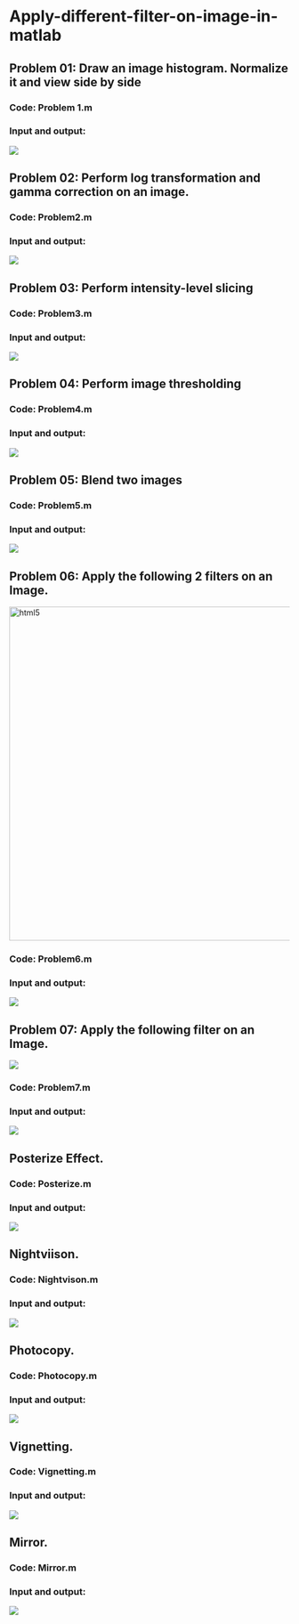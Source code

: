 # Apply-different-filter-on-image-in-matlab
## Problem 01: Draw an image histogram. Normalize it and view side by side
### Code: Problem 1.m
### Input and output: 
<img align="center" src="https://github.com/saif-ahammod/Apply-different-filter-on-image-in-matlab/blob/main/Filter%20Demo/p1.png">

## Problem 02: Perform log transformation and gamma correction on an image.
### Code: Problem2.m
### Input and output: 
<img align="center" src="https://github.com/saif-ahammod/Apply-different-filter-on-image-in-matlab/blob/main/Filter%20Demo/p2.png">

## Problem 03: Perform intensity-level slicing
### Code: Problem3.m
### Input and output: 
<img align="center" src="https://github.com/saif-ahammod/Apply-different-filter-on-image-in-matlab/blob/main/Filter%20Demo/p3.png">

## Problem 04: Perform image thresholding
### Code: Problem4.m
### Input and output: 
<img align="center" src="https://github.com/saif-ahammod/Apply-different-filter-on-image-in-matlab/blob/main/Filter%20Demo/p4.png">

## Problem 05: Blend two images
### Code: Problem5.m
### Input and output: 
<img align="center" src="https://github.com/saif-ahammod/Apply-different-filter-on-image-in-matlab/blob/main/Filter%20Demo/p5.png">

## Problem 06: Apply the following 2 filters on an Image.
<img align="center" src="https://github.com/saif-ahammod/Apply-different-filter-on-image-in-matlab/blob/main/Filter/f1.png" alt="html5" width="600"/>

### Code: Problem6.m
### Input and output: 
<img align="center" src="https://github.com/saif-ahammod/Apply-different-filter-on-image-in-matlab/blob/main/Filter%20Demo/p6.png">

## Problem 07: Apply the following filter on an Image.
<img align="center" src="https://github.com/saif-ahammod/Apply-different-filter-on-image-in-matlab/blob/main/Filter/f2.png">

### Code: Problem7.m
### Input and output: 
<img align="center" src="https://github.com/saif-ahammod/Apply-different-filter-on-image-in-matlab/blob/main/Filter%20Demo/p7.png">

## Posterize Effect.
### Code: Posterize.m
### Input and output: 
<img align="center" src="https://github.com/saif-ahammod/Apply-different-filter-on-image-in-matlab/blob/main/Filter%20Demo/Posterize.png">

## Nightviison.
### Code: Nightvison.m
### Input and output: 
<img align="center" src="https://github.com/saif-ahammod/Apply-different-filter-on-image-in-matlab/blob/main/Filter%20Demo/Nightvison.png">

## Photocopy.
### Code: Photocopy.m
### Input and output: 
<img align="center" src="https://github.com/saif-ahammod/Apply-different-filter-on-image-in-matlab/blob/main/Filter%20Demo/Photocopy.png">

## Vignetting.
### Code: Vignetting.m
### Input and output: 
<img align="center" src="https://github.com/saif-ahammod/Apply-different-filter-on-image-in-matlab/blob/main/Filter%20Demo/Vignetting.png">

## Mirror.
### Code: Mirror.m
### Input and output: 
<img align="center" src="https://github.com/saif-ahammod/Apply-different-filter-on-image-in-matlab/blob/main/Filter%20Demo/Mirror.png">
